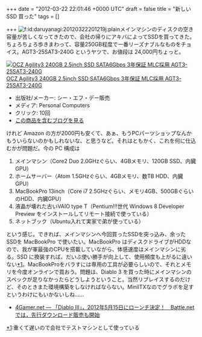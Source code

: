 
+++
date = "2012-03-22 22:01:46 +0000 UTC"
draft = false
title = "新しい SSD 買った"
tags = []

+++
<img src="http://cdn-ak.f.st-hatena.com/images/fotolife/d/daruyanagi/20120322/20120322201219.jpg" alt="f:id:daruyanagi:20120322201219j:plain" title="f:id:daruyanagi:20120322201219j:plain" class="hatena-fotolife"/>メインマシンのディスクの空き容量が苦しくなってきたので、会社の帰りにアキバによってSSDを買ってきた。ちょろちょろ歩きまわって、容量250GB程度で一番リーズナブルなものをチョイス。AGT3-25SAT3-240G というヤツで、お値段は 24,000円ちょっと。<div class="hatena-asin-detail"><a href="http://www.amazon.co.jp/exec/obidos/ASIN/B0064V7I0Y/bestylesnet-22/"><img src="http://ecx.images-amazon.com/images/I/41TKeOR44sL._SL160_.jpg" class="hatena-asin-detail-image" alt="OCZ Agility3 240GB 2.5inch SSD SATA6Gbps 3年保証 MLC採用 AGT3-25SAT3-240G" title="OCZ Agility3 240GB 2.5inch SSD SATA6Gbps 3年保証 MLC採用 AGT3-25SAT3-240G"/></a><div class="hatena-asin-detail-info"><a href="http://www.amazon.co.jp/exec/obidos/ASIN/B0064V7I0Y/bestylesnet-22/">OCZ Agility3 240GB 2.5inch SSD SATA6Gbps 3年保証 MLC採用 AGT3-25SAT3-240G</a><ul><li><span class="hatena-asin-detail-label">出版社/メーカー:</span> シー・エフ・デー販売</li><li><span class="hatena-asin-detail-label">メディア:</span> Personal Computers</li><li> <span class="hatena-asin-detail-label">クリック</span>: 10回</li><li><a href="http://d.hatena.ne.jp/asin/B0064V7I0Y/bestylesnet-22" target="_blank">この商品を含むブログを見る</a></li></ul></div><div class="hatena-asin-detail-foot"></div></div>けれど Amazon の方が2000円も安くて、あぁ、もうPCパーツショップなんかもういらないのかもしれないな、と思うなど。それはともかく、これを何に仕込むかが問題だ。今の PC 構成は

<ol>
<li>メインマシン（Core2 Duo 2.0GHzぐらい、4GBメモリ、120GB SSD、内臓GPU）</li>
<li>ホームサーバー（Atom 1.5GHzぐらい、4GBメモリ、数TB HDD、内臓GPU）</li>
<li>MacBookPro 13inch（Core i7 2.5GHzぐらい、メモリ4GB、500GBぐらいのHDD、内臓GPU）</li>
<li>液晶が壊れた古いVAIO type T（Pentium!!!世代 Windows 8 Developer Preview をインストールしてリモート接続で使っている）</li>
<li>ネットブック（Ubuntu入れて実家で弟が使っている）</li>
</ol>という感じ。できれば、メインマシンへ今回買ったSSDを突っ込み、余ったSSDを MacBookPro で使いたい。MacBookPro はディスクドライブがHDDなので、我が軍最強のCPUを搭載していながら、体感速度はメインマシンに劣る。SSD に換装すれば、だいぶ使い勝手が向上して、使用頻度も上がるに違いない<a href="#f1" name="fn1" title="重くて遅いので会社でテストマシンとして使っている">*1</a>。MacBookProをバラすには専用の工具が必要らしいので、それとメモリを今度オンラインで買おう。問題は、Diablo 3 を買った時にメインマシンのスペックが足りなかったらどうしようということ。当然リプレイスするのだけど、そのときまた環境構築をしなければならない。MiniITXなのでグラボを足すというわけにもいかないしね……

<ul>
<li><a href="http://www.4gamer.net/games/008/G000817/20120315108/">4Gamer.net ― 「Diablo III」，2012年5月15日にローンチ決定！　Battle.netでは，先行ダウンロード販売も開始</a></li>
</ul><div class="footnote">
<a href="#fn1" name="f1" class="footnote-number">*1</a><span class="footnote-delimiter">:</span><span class="footnote-text">重くて遅いので会社でテストマシンとして使っている</span>
</div>

